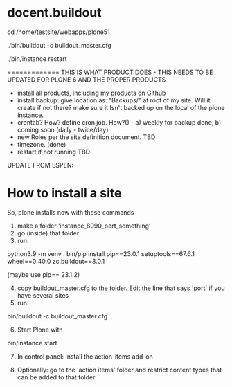 # docent.buildout
cd /home/testsite/webapps/plone51

./bin/buildout -c buildout_master.cfg

./bin/instance restart

=============
THIS IS WHAT PRODUCT DOES - THIS NEEDS TO BE UPDATED FOR PLONE 6 AND THE PROPER PRODUCTS

* install all products, including my products on Github 
* install backup:  give location as:  "Backups/<site name>" at root of my site.  Will it create <folder> if not there?  make sure it Isn't backed up on the local of the plone instance.
* crontab?  How?  define cron job.  How?() - a) weekly for backup done, b) coming soon (daily - twice/day) 
* new Roles per the site definition document.  TBD
* timezone.  (done)
* restart if not running   TBD


UPDATE FROM ESPEN:

# How to install a site

So, plone installs now with these commands

1) make a folder ‘instance_8090_port_something’
2) go (inside) that folder
3) run:

python3.9 -m venv .
bin/pip  install pip==23.0.1 setuptools==67.6.1 wheel==0.40.0  zc.buildout==3.0.1

(maybe use pip== 23.1.2)

4) copy buildout_master.cfg to the folder. 
   Edit the line that says 'port' if you have several sites
5) run:

bin/buildout -c buildout_master.cfg


6) Start Plone with 

bin/instance start

7) In control panel: Install the action-items add-on

8) Optionally: go to the 'action items' folder and restrict content types that can be added to that folder


